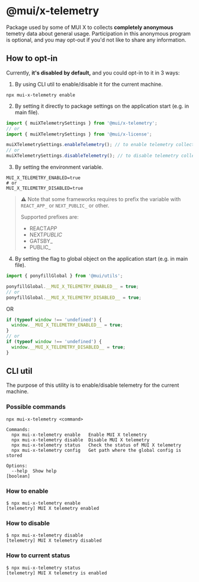 # @mui/x-telemetry

Package used by some of MUI X to collects **completely anonymous** temetry data about general usage. Participation in this anonymous program is optional, and you may opt-out if you'd not like to share any information.

## How to opt-in

Currently, **it's disabled by default,** and you could opt-in to it in 3 ways:

1. By using CLI util to enable/disable it for the current machine.

```shell
npx mui-x-telemetry enable
```

2. By setting it directly to package settings on the application start (e.g. in main file).

```js
import { muiXTelemetrySettings } from '@mui/x-telemetry';
// or
import { muiXTelemetrySettings } from '@mui/x-license';

muiXTelemetrySettings.enableTelemetry(); // to enable telemetry collection and sending
// or
muiXTelemetrySettings.disableTelemetry(); // to disable telemetry collection and sending
```

3. By setting the environment variable.

```dotenv
MUI_X_TELEMETRY_ENABLED=true
# or
MUI_X_TELEMETRY_DISABLED=true
```

> ⚠️ Note that some frameworks requires to prefix the variable with `REACT_APP_` or `NEXT_PUBLIC_` or other.
>
> Supported prefixes are:
>
> - REACT*APP*
> - NEXT*PUBLIC*
> - GATSBY\_
> - PUBLIC\_

4. By setting the flag to global object on the application start (e.g. in main file).

```js
import { ponyfillGlobal } from '@mui/utils';

ponyfillGlobal.__MUI_X_TELEMETRY_ENABLED__ = true;
// or
ponyfillGlobal.__MUI_X_TELEMETRY_DISABLED__ = true;
```

OR

```js
if (typeof window !== 'undefined') {
  window.__MUI_X_TELEMETRY_ENABLED__ = true;
}
// or
if (typeof window !== 'undefined') {
  window.__MUI_X_TELEMETRY_DISABLED__ = true;
}
```

## CLI util

The purpose of this utility is to enable/disable telemetry for the current machine.

### Possible commands

```
npx mui-x-telemetry <command>

Commands:
  npx mui-x-telemetry enable   Enable MUI X telemetry
  npx mui-x-telemetry disable  Disable MUI X telemetry
  npx mui-x-telemetry status   Check the status of MUI X telemetry
  npx mui-x-telemetry config   Get path where the global config is stored

Options:
  --help  Show help                                                    [boolean]
```

### How to enable

```shell
$ npx mui-x-telemetry enable
[telemetry] MUI X telemetry enabled
```

### How to disable

```shell
$ npx mui-x-telemetry disable
[telemetry] MUI X telemetry disabled
```

### How to current status

```shell
$ npx mui-x-telemetry status
[telemetry] MUI X telemetry is enabled
```
